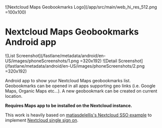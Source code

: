 ![Nextcloud Maps Geobookmarks Logo](/app/src/main/web_hi_res_512.png =100x100)

# Nextcloud Maps Geobookmarks Android app

![List Screenshot](/fastlane/metadata/android/en-US/images/phoneScreenshots/1.png =320x192) ![Detail Screenshot](/fastlane/metadata/android/en-US/images/phoneScreenshots/2.png =320x192)

Android app to show your Nextcloud Maps geobookmarks list. Geobookmarks can be opened in all apps supporting geo links (i.e. Google Maps, Organic Maps etc...).
A new geobookmark can be created on current location.

**Requires Maps app to be installed on the Nextcloud instance.**

This work is heavily based on [matiasdelellis's Nextcloud SSO example](https://github.com/matiasdelellis/app-tutorial-android) to implement [Nextcloud single sign on](https://github.com/nextcloud/Android-SingleSignOn).

